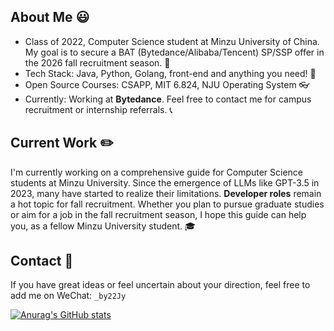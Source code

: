 ## About Me 😃
* Class of 2022, Computer Science student at Minzu University of China. My goal is to secure a BAT (Bytedance/Alibaba/Tencent) SP/SSP offer in the 2026 fall recruitment season. 🏁
* Tech Stack: Java, Python, Golang, front-end and anything you need! 🤏
* Open Source Courses: CSAPP, MIT 6.824, NJU Operating System 👓
* Currently: Working at **Bytedance**. Feel free to contact me for campus recruitment or internship referrals. 📞

## Current Work ✏️
I'm currently working on a comprehensive guide for Computer Science students at Minzu University. Since the emergence of LLMs like GPT-3.5 in 2023, many have started to realize their limitations. **Developer roles** remain a hot topic for fall recruitment.
Whether you plan to pursue graduate studies or aim for a job in the fall recruitment season, I hope this guide can help you, as a fellow Minzu University student. 🎓

## Contact 📧
If you have great ideas or feel uncertain about your direction, feel free to add me on WeChat: `_by22Jy`

[![Anurag's GitHub stats](https://github-readme-stats.vercel.app/api?username=by22Jy&count_private=true&show_icons=true&theme=default)](https://github.com/anuraghazra/github-readme-stats)

